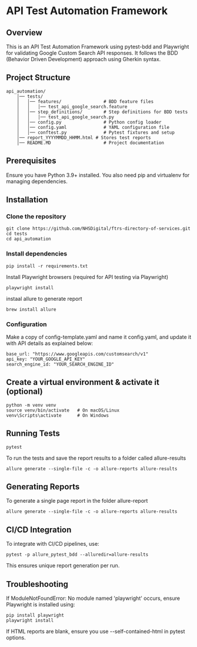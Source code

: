 # API Test Automation Framework

## Overview

This is an API Test Automation Framework using pytest-bdd and Playwright for validating Google Custom Search API responses. It follows the BDD (Behavior Driven Development) approach using Gherkin syntax.

## Project Structure

```
api_automation/
    │── tests/
    │   │── features/                # BDD feature files
    │   │   │── test_api_google_search.feature
    │   │── step_definitions/        # Step definitions for BDD tests
    │   │   │── test_api_google_search.py
    │   │── config.py                # Python config loader
    │   │── config.yaml              # YAML configuration file
    │   │── conftest.py              # Pytest fixtures and setup
    │── report_YYYYMMDD_HHMM.html # Stores test reports
    │── README.MD                    # Project documentation
```

## Prerequisites

Ensure you have Python 3.9+ installed. You also need pip and virtualenv for managing dependencies.

## Installation

### Clone the repository

```
git clone https://github.com/NHSDigital/ftrs-directory-of-services.git
cd tests
cd api_automation
```

### Install dependencies

```
pip install -r requirements.txt
```
Install Playwright browsers (required for API testing via Playwright)

```
playwright install
```

instaal allure to generate report
```
brew install allure
```


### Configuration

Make a copy of config-template.yaml and name it config.yaml, and update it with API details as explained below:
```
base_url: "https://www.googleapis.com/customsearch/v1"
api_key: "YOUR_GOOGLE_API_KEY"
search_engine_id: "YOUR_SEARCH_ENGINE_ID"
```

## Create a virtual environment & activate it (optional)

```
python -m venv venv
source venv/bin/activate   # On macOS/Linux
venv\Scripts\activate      # On Windows
```

## Running Tests

```
pytest
```
To run the tests and save the report results to a folder called allure-results
```
allure generate --single-file -c -o allure-reports allure-results
```

## Generating Reports

To generate a single page report in the folder allure-report
```
allure generate --single-file -c -o allure-reports allure-results
```

## CI/CD Integration

To integrate with CI/CD pipelines, use:

```
pytest -p allure_pytest_bdd --alluredir=allure-results
```

This ensures unique report generation per run.

## Troubleshooting

If ModuleNotFoundError: No module named 'playwright' occurs, ensure Playwright is installed using:

```
pip install playwright
playwright install
```
If HTML reports are blank, ensure you use --self-contained-html in pytest options.
